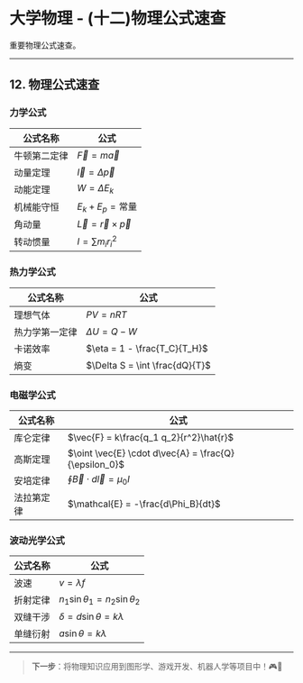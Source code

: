 # 大学物理 - (十二)物理公式速查

重要物理公式速查。

---

## 12. 物理公式速查

### 力学公式

| 公式名称 | 公式 |
|---------|------|
| 牛顿第二定律 | $\vec{F} = m\vec{a}$ |
| 动量定理 | $\vec{I} = \Delta \vec{p}$ |
| 动能定理 | $W = \Delta E_k$ |
| 机械能守恒 | $E_k + E_p = \text{常量}$ |
| 角动量 | $\vec{L} = \vec{r} \times \vec{p}$ |
| 转动惯量 | $I = \sum m_i r_i^2$ |

### 热力学公式

| 公式名称 | 公式 |
|---------|------|
| 理想气体 | $PV = nRT$ |
| 热力学第一定律 | $\Delta U = Q - W$ |
| 卡诺效率 | $\eta = 1 - \frac{T_C}{T_H}$ |
| 熵变 | $\Delta S = \int \frac{dQ}{T}$ |

### 电磁学公式

| 公式名称 | 公式 |
|---------|------|
| 库仑定律 | $\vec{F} = k\frac{q_1 q_2}{r^2}\hat{r}$ |
| 高斯定理 | $\oint \vec{E} \cdot d\vec{A} = \frac{Q}{\epsilon_0}$ |
| 安培定律 | $\oint \vec{B} \cdot d\vec{l} = \mu_0 I$ |
| 法拉第定律 | $\mathcal{E} = -\frac{d\Phi_B}{dt}$ |

### 波动光学公式

| 公式名称 | 公式 |
|---------|------|
| 波速 | $v = \lambda f$ |
| 折射定律 | $n_1 \sin\theta_1 = n_2 \sin\theta_2$ |
| 双缝干涉 | $\delta = d\sin\theta = k\lambda$ |
| 单缝衍射 | $a\sin\theta = k\lambda$ |

---

> **下一步**：将物理知识应用到图形学、游戏开发、机器人学等项目中！🎮🤖

